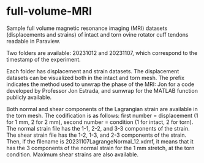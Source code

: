 # full-volume-MRI
Sample full volume magnetic resonance imaging (MRI) datasets (displacements and strains) of intact and torn ovine rotator cuff tendons readable in Paraview.

Two folders are available: 20231012 and 20231107, which correspond to the timestamp of the experiment. 

Each folder has displacement and strain datasets. The displacement datasets can be visualized both in the intact and torn mesh. The prefix indicates the method used to unwrap the phase of the MRI: Jon for a code developed by Professor Jon Estrada, and sunwrap for the MATLAB function publicly available.

Both normal and shear components of the Lagrangian strain are available in the torn mesh. The codification is as follows: first number = displacement (1 for 1 mm, 2 for 2 mm), second number = condition (1 for intact, 2 for torn). The normal strain file has the 1-1, 2-2, and 3-3 components of the strain. The shear strain file has the 1-2, 1-3, and 2-3 components of the strain. Then, if the filename is 20231107LagrangeNormal_12.xdmf, it means that it has the 3 components of the normal strain for the 1 mm stretch, at the torn condition. Maximum shear strains are also available.
